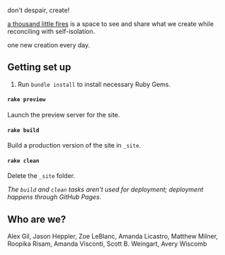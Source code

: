 don't despair, create!

[a thousand little fires](littlefires.github.io) is a space to see and share what we create while reconciling with self-isolation.

one new creation every day.

## Getting set up

1. Run `bundle install` to install necessary Ruby Gems.

#### `rake preview`

Launch the preview server for the site. 

#### `rake build`

Build a production version of the site in `_site`.

#### `rake clean`

Delete the `_site` folder. 

*The `build` and `clean` tasks aren't used for deployment; deployment happens through GitHub Pages.*

## Who are we? 

Alex Gil, Jason Heppler, Zoe LeBlanc, Amanda Licastro, Matthew Milner, Roopika Risam, Amanda Visconti, Scott B. Weingart, Avery Wiscomb
